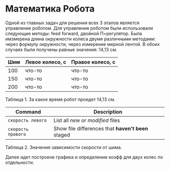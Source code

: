 **<h1>Математика Робота</h1>**
Одной из главных задач для решения всех 3 этапов является управление роботом. Для управления роботом были использовали следующие методы: feed forward, двойной П=регулятор. 
Была имзмерена длина окружности колеса двумя различными методами: через формулу окружности, через измерение мерной лентой. В обоих случаях были получены равные значения: 14,13 см. 

| Шим | Левое колесо, с | Правое колесо, с |
| ------------- | ------------- | ------------- |
| 100 | что-то  | что-то  |
| 150 | что-то  | что-то  |
| 200 | что-то  | что-то  |

Таблица 1. За какое время робот проедет 14,13 см.

| Command | Description |
| --- | --- |
| `скорость левого` | List all *new or modified* files |
| `скорость правого` | Show file differences that **haven't been** staged |

Таблица 2. Значения зависимости скорости от шима.

Далее идет построене графика и определение коэфф для двух колес по отдельности. 
